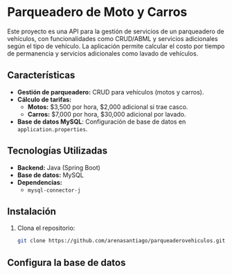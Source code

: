 # Parqueadero de Moto y Carros

Este proyecto es una API para la gestión de servicios de un parqueadero de vehículos, con funcionalidades como CRUD/ABML y servicios adicionales según el tipo de vehículo. La aplicación permite calcular el costo por tiempo de permanencia y servicios adicionales como lavado de vehículos.

## Características

- **Gestión de parqueadero:** CRUD para vehículos (motos y carros).
- **Cálculo de tarifas:** 
  - **Motos:** $3,500 por hora, $2,000 adicional si trae casco.
  - **Carros:** $7,000 por hora, $30,000 adicional por lavado.
- **Base de datos MySQL**: Configuración de base de datos en `application.properties`.

## Tecnologías Utilizadas

- **Backend:** Java (Spring Boot)
- **Base de datos:** MySQL
- **Dependencias:**
  - `mysql-connector-j`

## Instalación

1. Clona el repositorio:

   ```bash
   git clone https://github.com/arenasantiago/parqueaderovehiculos.git


## Configura la base de datos


